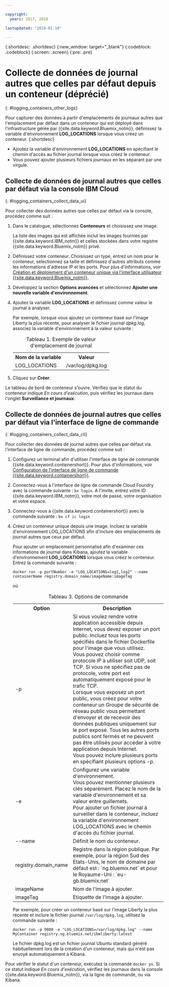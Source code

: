 ```yaml
---

copyright:
  years: 2017, 2018

lastupdated: "2018-01-10"

---
```




{:shortdesc: .shortdesc}
{:new_window: target="_blank"}
{:codeblock: .codeblock}
{:screen: .screen}
{:pre: .pre}


# Collecte de données de journal autres que celles par défaut depuis un conteneur (déprécié)
{: #logging_containers_other_logs}

Pour capturer des données à partir d'emplacements de journaux autres que l'emplacement par défaut dans un conteneur qui est déployé dans l'infrastructure gérée par {{site.data.keyword.Bluemix_notm}}, définissez la variable d'environnement **LOG_LOCATIONS** lorsque vous créez un conteneur. 
{:shortdesc}

* Ajoutez la variable d'environnement **LOG_LOCATIONS** en spécifiant le chemin d'accès au fichier journal lorsque vous créez le conteneur. 
* Vous pouvez ajouter plusieurs fichiers journaux en les séparant par une virgule. 

## Collecte de données de journal autres que celles par défaut via la console IBM Cloud
{: #logging_containers_collect_data_ui}

Pour collecter des données autres que celles par défaut via la console, procédez comme suit :

1. Dans le catalogue, sélectionnez **Conteneurs** et choisissez une image. 

    La liste des images qui est affichée inclut les images fournies par {{site.data.keyword.IBM_notm}} et celles stockées dans votre registre {{site.data.keyword.Bluemix_notm}} privé. 

2. Définissez votre conteneur. Choisissez un type, entrez un nom pour le conteneur, sélectionnez sa taille et définissez d'autres attributs comme les informations d'adresse IP et les ports. Pour plus d'informations, voir [Création et déploiement d'un conteneur unique via l'interface utilisateur {{site.data.keyword.Bluemix_notm}}](/docs/containers/container_single_ui.html#gui). 

3. Développez la section **Options avancées** et sélectionnez **Ajouter une nouvelle variable d'environnement**.

4. Ajoutez la variable **LOG_LOCATIONS** et définissez comme valeur le journal à analyser.

    Par exemple, lorsque vous ajoutez un conteneur basé sur l'image Liberty la plus récente, pour analyser le fichier journal *dpkg.log*, associez la variable d'environnement à la valeur suivante :
    
    <table>
      <caption>Tableau 1. Exemple de valeur d'emplacement de journal</caption>
      <tbody>
        <tr>
          <th align="center">Nom de la variable</th>
          <th align="center">Valeur</th>
        </tr>
        <tr>
          <td align="left">LOG_LOCATIONS</td>
          <td align="left">/var/log/dpkg.log</td>
        </tr>
      </tbody>
    </table>

4. Cliquez sur **Créer**.

Le tableau de bord de conteneur s'ouvre. Vérifiez que le statut du conteneur indique *En cours d'exécution*, puis vérifiez les journaux dans l'onglet **Surveillance et journaux**.


## Collecte de données de journal autres que celles par défaut via l'interface de ligne de commande
{: #logging_containers_collect_data_cli}

Pour collecter des données de journal autres que celles par défaut via l'interface de ligne de commande, procédez comme suit :

1. Configurez un terminal afin d'utiliser l'interface de ligne de commande {{site.data.keyword.containershort}}. Pour plus d'informations, voir [Configuration de l'interface de ligne de commande {{site.data.keyword.containershort}}](/docs/containers/container_cli_cfic_install.html).

2. Connectez-vous à l'interface de ligne de commande Cloud Foundry avec la commande suivante : `bx login`. A l'invite, entrez votre ID {{site.data.keyword.IBM_notm}}, votre mot de passe, votre organisation et votre
espace. 

3. Connectez-vous à {{site.data.keyword.containershort}} avec la commande suivante : `bx cf ic login`

4. Créez un conteneur unique depuis une image. Incluez la variable d'environnement LOG_LOCATIONS afin d'inclure des emplacements de journal autres que ceux par défaut.  

    Pour ajouter un emplacement personnalisé afin d'examiner ces informations de journal dans Kibana, ajoutez la variable d'environnement **LOG_LOCATIONS** lorsque vous créez le conteneur. Entrez la commande suivante :
    
    `docker run -p portNumber -e "LOG_LOCATIONS=log1,log2" --name containerName registry.domain_name/imageName:imageTag`
    
    où
    
     <table>
      <caption>Tableau 3. Options de commande</caption>
      <tbody>
        <tr>
          <th align="center">Option</th>
          <th align="center">Description</th>
        </tr>
        <tr>
          <td align="left">-p</td>
          <td align="left"> Si vous voulez rendre votre application accessible depuis Internet, vous devez exposer un port public. Incluez tous les ports spécifiés dans le fichier Dockerfile pour l'image que vous utilisez. <br> Vous pouvez choisir comme protocole IP à utiliser soit UDP, soit TCP. Si vous ne spécifiez pas de protocole, votre port est automatiquement exposé pour le trafic TCP. <br> Lorsque vous exposez un port public, vous créez pour votre conteneur un Groupe de sécurité de réseau public vous permettant d'envoyer et de recevoir des données publiques uniquement sur le port exposé. Tous les autres ports publics sont fermés et ne peuvent pas être utilisés pour accéder à votre application depuis Internet. <br> Vous pouvez inclure plusieurs ports en spécifiant plusieurs options -p. </td>
        </tr>
        <tr>
          <td align="left">-e</td>
          <td align="left">Configurez une variable d'environnement. <br> Vous pouvez mentionner plusieurs clés séparément. Placez le nom de la variable d'environnement et sa valeur entre guillemets. <br> Pour ajouter un fichier journal à surveiller dans le conteneur, incluez la variable d'environnement LOG_LOCATIONS avec le chemin d'accès du fichier journal.</td>
        </tr>
        <tr>
          <td align="left">--name</td>
          <td align="left">Définit le nom du conteneur.</td>
        </tr>
	<tr>
          <td align="left">registry.domain_name</td>
          <td align="left">Registre dans la région publique. Par exemple, pour la région Sud des Etats-Unis, le nom de domaine par défaut est : `ng.bluemix.net` et pour le Royaume-Uni : `eu-gb.bluemix.net` </td>
        </tr>
        <tr>
          <td align="left">imageName</td>
          <td align="left">Nom de l'image à ajouter.</td>
        </tr>
	<tr>
          <td align="left">imageTag</td>
          <td align="left">Etiquette de l'image à ajouter.</td>
        </tr>
      </tbody>
    </table>
    
    Par exemple, pour créer un conteneur basé sur l'image Liberty la plus récente et inclure le fichier journal `/var/log/dpkg.log`, utilisez la commande suivante : 
    
    `docker run -p 9080 -e "LOG_LOCATIONS=/var/log/dpkg.log" --name MyContainer registry.ng.bluemix.net/ibmliberty:latest`
    
    Le fichier dpkg.log est un fichier journal Ubuntu standard généré habituellement lors de la création d'un conteneur, mais qui n'est pas envoyé automatiquement à Kibana.

Pour vérifier le statut d'un conteneur, exécutez la commande `docker ps`. Si ce statut indique *En cours d'exécution*, vérifiez les journaux dans la console {{site.data.keyword.Bluemix_notm}}, via la ligne de commande, ou via Kibana.



